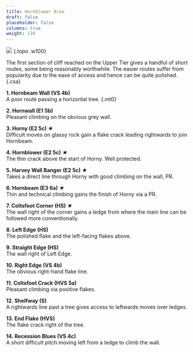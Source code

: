 ```yaml
---
title: Hornblower Area
draft: false
placeholder: false
columns: true
weight: 110
---
```


![](/img/north-wales/border-region/clwyd-limestone/HORN.gif)
{.topo .w100}

The first section of cliff reached on the Upper Tier gives a handful of short routes, some being reasonably worthwhile. The easier routes suffer from popularity due to the ease of access and hence can be quite polished.
{.csa}


**1. Hornbeam Wall (VS 4b)**  
A poor route passing a horizontal tree.
{.mt0}

**2. Hornwall (E1 5b)**  
Pleasant climbing on the obvious grey wall.

**3. Horny (E2 5c) *★***  
Difficult moves on glassy rock gain a flake crack leading rightwards to join Hornbeam.

**4. Hornblower (E2 5c) *★***  
The thin crack above the start of Horny. Well protected.

**5. Harvey Wall Banger (E2 5c) *★***  
Takes a direct line through Horny with good climbing on the wall, PR.

**6. Hornbeam (E3 6a) *★***  
Thin and technical climbing gains the finish of Horny via a PR.

**7. Coltsfoot Corner (HS) *★***  
The wall right of the corner gains a ledge from where the main line can be followed more conventionally.

**8. Left Edge (HS)**  
The polished flake and the left-facing flakes above.

**9. Straight Edge (HS)**  
The wall right of Left Edge.

**10. Right Edge (VS 4b)**  
The obvious right-hand flake line.

**11. Coltsfoot Crack (HVS 5a)**  
Pleasant climbing via positive flakes.

**12. Shelfway (S)**  
A rightwards line past a tree gives access to leftwards moves over ledges.

**13. End Flake (HVS)**  
The flake crack right of the tree.

**14. Recession Blues (VS 4c)**  
A short difficult pitch moving left from a ledge to climb the wall.


